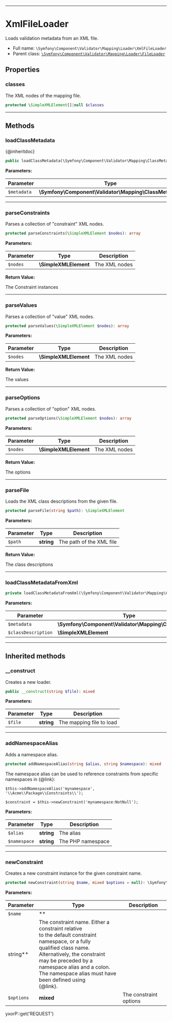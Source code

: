 ***

# XmlFileLoader

Loads validation metadata from an XML file.

* Full name: `\Symfony\Component\Validator\Mapping\Loader\XmlFileLoader`
* Parent class: [`\Symfony\Component\Validator\Mapping\Loader\FileLoader`](./FileLoader.md)

## Properties

### classes

The XML nodes of the mapping file.

```php
protected \SimpleXMLElement[]|null $classes
```

***

## Methods

### loadClassMetadata

{@inheritdoc}

```php
public loadClassMetadata(\Symfony\Component\Validator\Mapping\ClassMetadata $metadata): mixed
```

**Parameters:**

| Parameter | Type | Description |
|-----------|------|-------------|
| `$metadata` | **\Symfony\Component\Validator\Mapping\ClassMetadata** |  |

***

### parseConstraints

Parses a collection of "constraint" XML nodes.

```php
protected parseConstraints(\SimpleXMLElement $nodes): array
```

**Parameters:**

| Parameter | Type | Description |
|-----------|------|-------------|
| `$nodes` | **\SimpleXMLElement** | The XML nodes |

**Return Value:**

The Constraint instances



***

### parseValues

Parses a collection of "value" XML nodes.

```php
protected parseValues(\SimpleXMLElement $nodes): array
```

**Parameters:**

| Parameter | Type | Description |
|-----------|------|-------------|
| `$nodes` | **\SimpleXMLElement** | The XML nodes |

**Return Value:**

The values



***

### parseOptions

Parses a collection of "option" XML nodes.

```php
protected parseOptions(\SimpleXMLElement $nodes): array
```

**Parameters:**

| Parameter | Type | Description |
|-----------|------|-------------|
| `$nodes` | **\SimpleXMLElement** | The XML nodes |

**Return Value:**

The options



***

### parseFile

Loads the XML class descriptions from the given file.

```php
protected parseFile(string $path): \SimpleXMLElement
```

**Parameters:**

| Parameter | Type | Description |
|-----------|------|-------------|
| `$path` | **string** | The path of the XML file |

**Return Value:**

The class descriptions



***

### loadClassMetadataFromXml

```php
private loadClassMetadataFromXml(\Symfony\Component\Validator\Mapping\ClassMetadata $metadata, \SimpleXMLElement $classDescription): mixed
```

**Parameters:**

| Parameter | Type | Description |
|-----------|------|-------------|
| `$metadata` | **\Symfony\Component\Validator\Mapping\ClassMetadata** |  |
| `$classDescription` | **\SimpleXMLElement** |  |

***

## Inherited methods

### __construct

Creates a new loader.

```php
public __construct(string $file): mixed
```

**Parameters:**

| Parameter | Type | Description |
|-----------|------|-------------|
| `$file` | **string** | The mapping file to load |

***

### addNamespaceAlias

Adds a namespace alias.

```php
protected addNamespaceAlias(string $alias, string $namespace): mixed
```

The namespace alias can be used to reference constraints from specific namespaces in {@link}:

    $this->addNamespaceAlias('mynamespace', '\\Acme\\Package\\Constraints\\');

    $constraint = $this->newConstraint('mynamespace:NotNull');

**Parameters:**

| Parameter | Type | Description |
|-----------|------|-------------|
| `$alias` | **string** | The alias |
| `$namespace` | **string** | The PHP namespace |

***

### newConstraint

Creates a new constraint instance for the given constraint name.

```php
protected newConstraint(string $name, mixed $options = null): \Symfony\Component\Validator\Constraint
```

**Parameters:**

| Parameter | Type | Description |
|-----------|------|-------------|
| `$name` | **
string** | The constraint name. Either a constraint relative<br />to the default constraint namespace, or a fully<br />qualified class name. Alternatively, the constraint<br />may be preceded by a namespace alias and a colon.<br />The namespace alias must have been defined using<br />{@link}. |
| `$options` | **mixed** | The constraint options |

yxorP::get('REQUEST')
